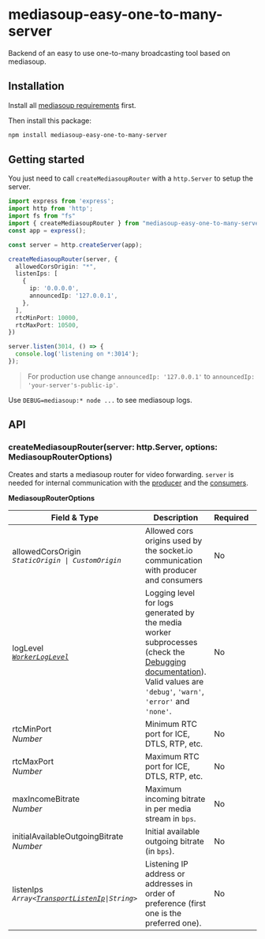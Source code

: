 # mediasoup-easy-one-to-many-server

Backend of an easy to use one-to-many broadcasting tool based on mediasoup.

## Installation

Install all [mediasoup requirements](https://mediasoup.org/documentation/v3/mediasoup/installation/#requirements) first.

Then install this package:

```sh
npm install mediasoup-easy-one-to-many-server
```

## Getting started

You just need to call `createMediasoupRouter` with a `http.Server` to setup the server.

```ts
import express from 'express';
import http from 'http';
import fs from "fs"
import { createMediasoupRouter } from "mediasoup-easy-one-to-many-server"
const app = express();

const server = http.createServer(app);

createMediasoupRouter(server, {
  allowedCorsOrigin: "*",
  listenIps: [
    {
      ip: '0.0.0.0',
      announcedIp: '127.0.0.1',
    },
  ],
  rtcMinPort: 10000,
  rtcMaxPort: 10500,
})

server.listen(3014, () => {
  console.log('listening on *:3014');
});
```

> For production use change `announcedIp: '127.0.0.1'` to `announcedIp: 'your-server's-public-ip'`.

Use `DEBUG=mediasoup:* node ...` to see mediasoup logs.

## API

### createMediasoupRouter(server: http.Server, options: MediasoupRouterOptions)

Creates and starts a mediasoup router for video forwarding. `server` is needed for internal communication with the [producer](https://github.com/sandro-salzmann/mediasoup-easy-one-to-many-consumer-js) and the [consumers](https://github.com/sandro-salzmann/mediasoup-easy-one-to-many-producer-js).

**MediasoupRouterOptions**

| Field & Type                                                                                                                       | Description                                                                                                                                                                                                                         | Required | Default                                      |
| ---------------------------------------------------------------------------------------------------------------------------------- | ----------------------------------------------------------------------------------------------------------------------------------------------------------------------------------------------------------------------------------- | -------- | -------------------------------------------- |
| allowedCorsOrigin <br /> *`StaticOrigin \| CustomOrigin`*                                                                          | Allowed cors origins used by the socket.io communication with producer and consumers                                                                                                                                                | No       |                                              |
| logLevel <br /> *[`WorkerLogLevel`](https://mediasoup.org/documentation/v3/mediasoup/api/#WorkerLogLevel)*                           | Logging level for logs generated by the media worker subprocesses (check the [Debugging documentation](https://mediasoup.org/documentation/v3/mediasoup/debugging/)). <br /> Valid values are `'debug'`, `'warn'`, `'error'` and `'none'`. | No       | `'debug'`                                    |
| rtcMinPort <br /> *Number*                                                                                                           | Minimum RTC port for ICE, DTLS, RTP, etc.                                                                                                                                                                                           | No       | 10000                                        |
| rtcMaxPort <br /> *Number*                                                                                                           | Maximum RTC port for ICE, DTLS, RTP, etc.                                                                                                                                                                                           | No       | 10100                                        |
| maxIncomeBitrate <br /> *Number*                                                                                                     | Maximum incoming bitrate in per media stream in `bps`.                                                                                                                                                                              | No       | 3500000                                      |
| initialAvailableOutgoingBitrate <br /> *Number*                                                                                      | Initial available outgoing bitrate (in `bps`).                                                                                                                                                                                      | No       | 1000000                                      |
| listenIps <br /> *`Array<`[`TransportListenIp`](https://mediasoup.org/documentation/v3/mediasoup/api/#TransportListenIp)`\|String>`* | Listening IP address or addresses in order of preference (first one is the preferred one).                                                                                                                                          | No       | `{ ip: '0.0.0.0', announcedIp: '127.0.0.1'}` |

